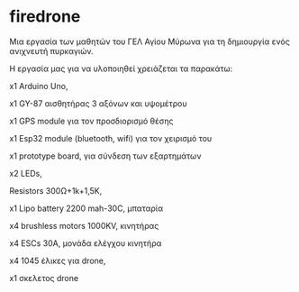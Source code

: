 # firedrone
Μια εργασία των μαθητών του ΓΕΛ Αγίου Μύρωνα για τη δημιουργία ενός ανιχνευτή πυρκαγιών.


Η εργασία μας για να υλοποιηθεί χρειάζεται τα παρακάτω:

x1 Arduino Uno,

x1 GY-87 αισθητήρας 3 αξόνων και υψομέτρου

x1 GPS module για τον προσδιορισμό θέσης

x1 Esp32 module (bluetooth, wifi) για τον χειρισμό του

x1 prototype board, για σύνδεση των εξαρτημάτων

x2 LEDs, 

Resistors 300Ω+1k+1,5K,

x1 Lipo battery 2200 mah-30C, μπαταρία

x4 brushless motors 1000KV, κινητήρας

x4 ESCs 30A, μονάδα ελέγχου κινητήρα

x4 1045 έλικες για drone,

x1 σκελετος drone


